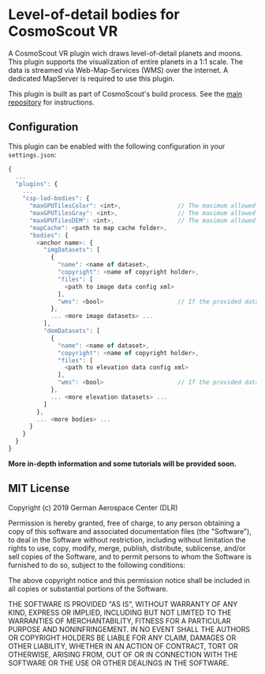 # Level-of-detail bodies for CosmoScout VR

A CosmoScout VR plugin wich draws level-of-detail planets and moons. This plugin supports the visualization of entire planets in a 1:1 scale. The data is streamed via Web-Map-Services (WMS) over the internet. A dedicated MapServer is required to use this plugin.

This plugin is built as part of CosmoScout's build process. See the [main repository](https://github.com/cosmoscout/cosmoscout-vr) for instructions.

## Configuration

This plugin can be enabled with the following configuration in your `settings.json`:

```javascript
{
  ...
  "plugins": {
    ...
    "csp-lod-bodies": {
      "maxGPUTilesColor": <int>,                // The maximum allowed colored tiles.
      "maxGPUTilesGray": <int>,                 // The maximum allowed gray tiles.
      "maxGPUTilesDEM": <int>,                  // The maximum allowed elevation tiles.
      "mapCache": <path to map cache folder>,
      "bodies": {
        <anchor name>: {
          "imgDatasets": [
            {
              "name": <name of dataset>,
              "copyright": <name of copyright holder>,
              "files": [
                <path to image data config xml>
              ],
              "wms": <bool>                     // If the provided data is a web map service.
            },
            ... <more image datasets> ...
          ],
          "demDatasets": [
            {
              "name": <name of dataset>,
              "copyright": <name of copyright holder>,
              "files": [
                <path to elevation data config xml>
              ],
              "wms": <bool>                     // If the provided data is a web map service.
            },
            ... <more elevation datasets> ...
          ]
        },
        ... <more bodies> ...
      }
    }
  }
}
```

**More in-depth information and some tutorials will be provided soon.**

## MIT License

Copyright (c) 2019 German Aerospace Center (DLR)

Permission is hereby granted, free of charge, to any person obtaining a copy
of this software and associated documentation files (the "Software"), to deal
in the Software without restriction, including without limitation the rights
to use, copy, modify, merge, publish, distribute, sublicense, and/or sell
copies of the Software, and to permit persons to whom the Software is
furnished to do so, subject to the following conditions:

The above copyright notice and this permission notice shall be included in all
copies or substantial portions of the Software.

THE SOFTWARE IS PROVIDED "AS IS", WITHOUT WARRANTY OF ANY KIND, EXPRESS OR
IMPLIED, INCLUDING BUT NOT LIMITED TO THE WARRANTIES OF MERCHANTABILITY,
FITNESS FOR A PARTICULAR PURPOSE AND NONINFRINGEMENT. IN NO EVENT SHALL THE
AUTHORS OR COPYRIGHT HOLDERS BE LIABLE FOR ANY CLAIM, DAMAGES OR OTHER
LIABILITY, WHETHER IN AN ACTION OF CONTRACT, TORT OR OTHERWISE, ARISING FROM,
OUT OF OR IN CONNECTION WITH THE SOFTWARE OR THE USE OR OTHER DEALINGS IN THE
SOFTWARE.
